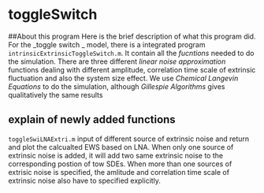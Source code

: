 # toggleSwitch
##About this program
Here is the brief description of what this program did. For the _toggle switch _ model, there is a integrated program `intrinsicExtrinsicToggleSwitch.m`. It contain all the _fucntions_ needed to do the simulation. There are three different _linear noise approximation_ functions dealing with different amplitude, correlation time scale of extrinsic fluctuation and also the system size effect. We use _Chemical Langevin Equations_ to do the simulation, although _Gillespie Algorithms_ gives qualitatively the same results

## explain of newly added functions
`toggleSwiLNAExtri.m` input of different source of extrinsic noise and return and plot the calcualted EWS based on LNA. When only one source of extrinsic noise is added, it will add two same extrinsic noise to the corresponding postion of tow SDEs. When more than one sources of extrisic noise is specified, the amlitude and correlation time scale of extrinsic noise also have to specified explicitly.
